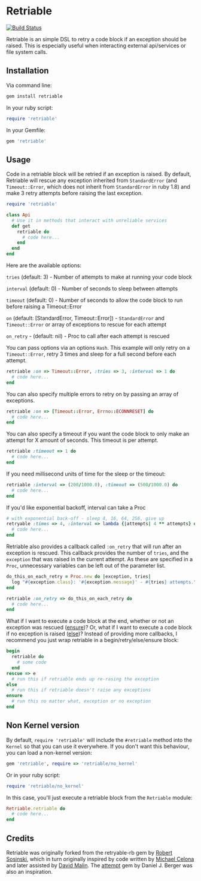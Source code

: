 Retriable
============

[![Build Status](https://secure.travis-ci.org/kamui/retriable.png)](http://travis-ci.org/kamui/retriable)

Retriable is an simple DSL to retry a code block if an exception should be raised.  This is especially useful when interacting external api/services or file system calls.

Installation
------------
Via command line:

```ruby
gem install retriable
```

In your ruby script:

```ruby
require 'retriable'
```

In your Gemfile:

```ruby
gem 'retriable'
```

Usage
---------------

Code in a retriable block will be retried if an exception is raised. By default, Retriable will rescue any exception inherited from `StandardError` (and `Timeout::Error`, which does not inherit from `StandardError` in ruby 1.8) and make 3 retry attempts before raising the last exception.

```ruby
require 'retriable'

class Api
  # Use it in methods that interact with unreliable services
  def get
    retriable do
      # code here...
    end
  end
end
```

Here are the available options:

`tries` (default: 3) - Number of attempts to make at running your code block

`interval` (default: 0) - Number of seconds to sleep between attempts

`timeout` (default: 0) - Number of seconds to allow the code block to run before raising a Timeout::Error

`on` (default: [StandardError, Timeout::Error]) - `StandardError` and `Timeout::Error` or array of exceptions to rescue for each attempt

`on_retry` - (default: nil) - Proc to call after each attempt is rescued

You can pass options via an options `Hash`. This example will only retry on a `Timeout::Error`, retry 3 times and sleep for a full second before each attempt.

```ruby
retriable :on => Timeout::Error, :tries => 3, :interval => 1 do
  # code here...
end
```

You can also specify multiple errors to retry on by passing an array of exceptions.

```ruby
retriable :on => [Timeout::Error, Errno::ECONNRESET] do
  # code here...
end
```

You can also specify a timeout if you want the code block to only make an attempt for X amount of seconds. This timeout is per attempt.

```ruby
retriable :timeout => 1 do
  # code here...
end
```

If you need millisecond units of time for the sleep or the timeout:

```ruby
retriable :interval => (200/1000.0), :timeout => (500/1000.0) do
  # code here...
end
```

If you'd like exponential backoff, interval can take a Proc

```ruby
# with exponential back-off - sleep 4, 16, 64, 256, give up
retryable :times => 4, :interval => lambda {|attempts| 4 ** attempts} do
  # code here...
end
```

Retriable also provides a callback called `:on_retry` that will run after an exception is rescued. This callback provides the number of `tries`, and the `exception` that was raised in the current attempt. As these are specified in a `Proc`, unnecessary variables can be left out of the parameter list.

```ruby
do_this_on_each_retry = Proc.new do |exception, tries|
  log "#{exception.class}: '#{exception.message}' - #{tries} attempts."}
end

retriable :on_retry => do_this_on_each_retry do
  # code here...
end
```

What if I want to execute a code block at the end, whether or not an exception was rescued ([ensure](http://ruby-doc.org/docs/keywords/1.9/Object.html#method-i-ensure))? Or, what if I want to execute a code block if no exception is raised ([else](http://ruby-doc.org/docs/keywords/1.9/Object.html#method-i-else))? Instead of providing more callbacks, I recommend you just wrap retriable in a begin/retry/else/ensure block:

```ruby
begin
  retriable do
    # some code
  end
rescue => e
  # run this if retriable ends up re-rasing the exception
else
  # run this if retriable doesn't raise any exceptions
ensure
  # run this no matter what, exception or no exception
end
```

Non Kernel version
------------------
By default, `require 'retriable'` will include the `#retriable` method into the `Kernel` so that you can use it everywhere. If you don't want this behaviour, you can load a non-kernel version:

```ruby
gem 'retriable', require => 'retriable/no_kernel'
```

Or in your ruby script:

```ruby
require 'retriable/no_kernel'
```

In this case, you'll just execute a retriable block from the `Retriable` module:

```ruby
Retriable.retriable do
  # code here...
end
```


Credits
-------

Retriable was originally forked from the retryable-rb gem by [Robert Sosinski](https://github.com/robertsosinski), which in turn originally inspired by code written by [Michael Celona](http://github.com/mcelona) and later assisted by [David Malin](http://github.com/dmalin). The [attempt](https://rubygems.org/gems/attempt) gem by Daniel J. Berger was also an inspiration.
